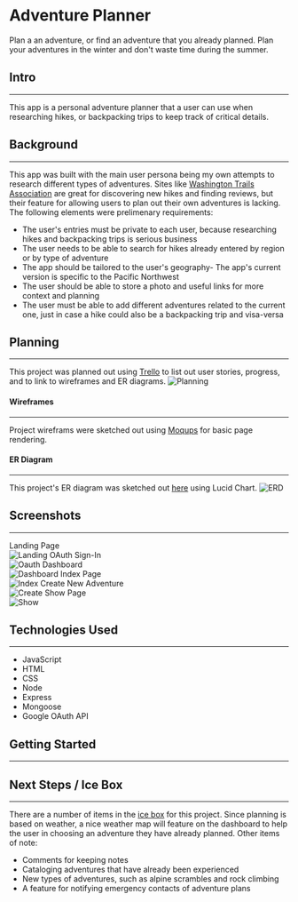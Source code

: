 # Adventure Planner

Plan a an adventure, or find an adventure that you already planned. Plan your adventures in the winter and don't waste time during the summer.

## Intro
----
This app is a personal adventure planner that a user can use when researching hikes, or backpacking trips to keep track of critical details. 

## Background
----
This app was built with the main user persona being my own attempts to research different types of adventures. Sites like [Washington Trails Association][1] are great for discovering new hikes and finding reviews, but their feature for allowing users to plan out their own adventures is lacking. The following elements were prelimenary requirements: 
- The user's entries must be private to each user, because researching hikes and backpacking trips is serious business
- The user needs to be able to search for hikes already entered by region or by type of adventure
- The app should be tailored to the user's geography- The app's current version is specific to the Pacific Northwest
- The user should be able to store a photo and useful links for more context and planning
- The user must be able to add different adventures related to the current one, just in case a hike could also be a backpacking trip and visa-versa


## Planning 
----
This project was planned out using [Trello][2] to list out user stories, progress, and to link to wireframes and ER diagrams.
![Planning](public/images/Project-Screenshots/planning.png)

#### Wireframes
----
Project wireframs were sketched out using [Moqups][3] for basic page rendering.


#### ER Diagram
----
This project's ER diagram was sketched out [here][4] using Lucid Chart. 
![ERD](public/images/Project-Screenshots/erd.png)
## Screenshots
---
Landing Page  
![Landing](public/images/Project-Screenshots/login.png)
OAuth Sign-In  
![Oauth](public/images/Project-Screenshots/oauth.png)
Dashboard  
![Dashboard](public/images/Project-Screenshots/erd.png)
Index Page  
![Index](public/images/Project-Screenshots/index.png)
Create New Adventure    
![Create](public/images/Project-Screenshots/new.png)
Show Page  
![Show](public/images/Project-Screenshots/show.png)

## Technologies Used
---
- JavaScript
- HTML
- CSS
- Node
- Express
- Mongoose
- Google OAuth API

## Getting Started
----


## Next Steps / Ice Box
----

There are a number of items in the [ice box][2] for this project. Since planning is based on weather, a nice weather map will feature on the dashboard to help the user in choosing an adventure they have already planned. Other items of note:
- Comments for keeping notes
- Cataloging adventures that have already been experienced
- New types of adventures, such as alpine scrambles and rock climbing
- A feature for notifying emergency contacts of adventure plans 

[1]: http://www.wta.org
[2]: https://trello.com/b/VRXEu1fN/hiking-adventure-planner-project-2
[3]: https://app.moqups.com/c8MML1R5WD/view/page/a649d360b
[4]: https://lucid.app/lucidchart/fde5f0ef-9576-40c5-9f2b-0c331c32f164/view?page=0_0#?folder_id=home&browser=icon
